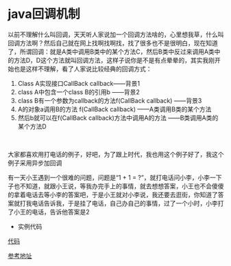 # java回调机制

以前不理解什么叫回调，天天听人家说加一个回调方法啥的，心里想我草，什么叫回调方法啊？然后自己就在网上找啊找啊找，找了很多也不是很明白，现在知道了，所谓回调：就是A类中调用B类中的某个方法C，然后B类中反过来调用A类中的方法D，D这个方法就叫回调方法，这样子说你是不是有点晕晕的，其实我刚开始也是这样不理解，看了人家说比较经典的回调方式：



1. Class A实现接口CallBack callback——背景1
1. class A中包含一个class B的引用b ——背景2
1. class B有一个参数为callback的方法f(CallBack callback) ——背景3
1. A的对象a调用B的方法 f(CallBack callback) ——A类调用B类的某个方法 
1. 然后b就可以在f(CallBack callback)方法中调用A的方法 ——B类调用A类的某个方法D
<br>

大家都喜欢用打电话的例子，好吧，为了跟上时代，我也用这个例子好了，我这个例子采用异步加回调

有一天小王遇到一个很难的问题，问题是“1 + 1 = ?”，就打电话问小李，小李一下子也不知道，就跟小王说，等我办完手上的事情，就去想想答案，小王也不会傻傻的拿着电话去等小李的答案吧，于是小王就对小李说，我还要去逛街，你知道了答案就打我电话告诉我，于是挂了电话，自己办自己的事情，过了一个小时，小李打了小王的电话，告诉他答案是2

* 实例代码

[代码](https://github.com/shanyao19940801/BookeNote/tree/master/java/code/src/com/code/callback)


[参考地址](http://www.importnew.com/22031.html)